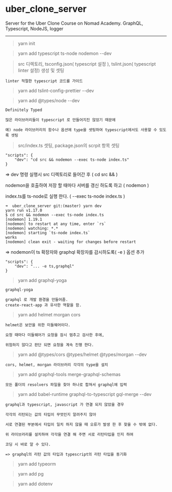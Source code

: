 # uber_clone_server

Server for the Uber Clone Course on Nomad Academy. GraphQL, Typescript, NodeJS, logger

---

> yarn init

> yarn add typescript ts-node nodemon --dev

> src 디렉토리, tsconfig.json( typescript 설정 ), tslint.json( typescript linter 설정) 생성 및 셋팅

```
linter 적절한 typescript 코드를 가이드
```

> yarn add tslint-config-prettier --dev

> yarn add @types/node --dev

```
Definitely Typed

많은 라이브러리들이 typescript 로 만들어지진 않았기 때문에

예) node 라이브러리의 함수나 옵션에 type을 셋팅하여 typescript에서도 사용할 수 있도록 셋팅
```

> src/index.ts 셋팅, package.json의 scrpit 항목 셋팅

```
"scripts": {
    "dev": "cd src && nodemon --exec ts-node index.ts"
}
```

=> dev 명령 실행시 src 디렉토리로 들어간 후 ( cd src && )

nodemon을 호출하여 저장 할 때마다 서버를 갱신 하도록 하고 ( nodemon )

index.ts를 ts-node로 실행 한다. ( --exec ts-node index.ts )

```
➜  uber_clone_server git:(master) yarn dev
yarn run v1.17.0
$ cd src && nodemon --exec ts-node index.ts
[nodemon] 1.19.1
[nodemon] to restart at any time, enter `rs`
[nodemon] watching: *.*
[nodemon] starting `ts-node index.ts`
works
[nodemon] clean exit - waiting for changes before restart
```

=> nodemon이 ts 확장자와 graphql 확장자를 감시하도록( -e ) 옵션 추가

```
"scripts": {
    "dev": "... -e ts,graphql"
}
```

> yarn add graphql-yoga

```
graphql-yoga

graphql 로 개발 환경을 만들어줌.
create-react-app 과 유사한 역할을 함.
```

> yarn add helmet morgan cors

```
helmet은 보안을 위한 미들웨어이다.

요청 때마다 미들웨어가 요청을 잠시 멈추고 검사한 후에,

위험하지 않다고 판단 되면 요청을 계속 진행 한다.
```

> yarn add @types/cors @types/helmet @types/morgan --dev

```
cors, helmet, morgan 라이브러리 각각의 type을 설치
```

> yarn add graphql-tools merge-graphql-schemas

```
모든 폴더의 resolvers 파일을 찾아 하나로 합쳐서 graphql에 입력
```

> yarn add babel-runtime graphql-to-typescript gql-merge --dev

```
graphql과 typescript, javascript 가 연결 되지 않았을 경우

각각의 리턴되는 값의 타입이 무엇인지 알려주지 않아

서로 연결된 부분에서 타입이 일치 하지 않을 때 오류가 발생 한 후 찾을 수 밖에 없다.

위 라이브러리를 설치하여 각각을 연결 해 주면 서로 리턴타입을 인지 하여

코딩 시 바로 알 수 있다.

=> graphql의 리턴 값의 타입과 typescript의 리턴 타입을 동기화
```

> yarn add typeorm

> yarn add pg

> yarn add dotenv
